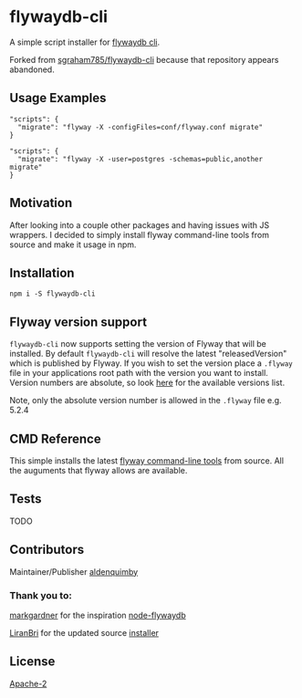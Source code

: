 # flywaydb-cli

A simple script installer for [flywaydb cli](https://flywaydb.org/documentation/commandline/).

Forked from [sgraham785/flywaydb-cli](https://github.com/sgraham785/flywaydb-cli) because that repository appears abandoned.

## Usage Examples

```
"scripts": {
  "migrate": "flyway -X -configFiles=conf/flyway.conf migrate"
}
```

```
"scripts": {
  "migrate": "flyway -X -user=postgres -schemas=public,another migrate"
}
```

## Motivation

After looking into a couple other packages and having issues with JS wrappers. I decided to simply install flyway command-line tools from source and make it usage in npm.

## Installation

`npm i -S flywaydb-cli`

## Flyway version support

`flywaydb-cli` now supports setting the version of Flyway that will be installed. By default `flywaydb-cli` will resolve the latest "releasedVersion" which is published by Flyway. If you wish to set the version place a `.flyway` file in your applications root path with the version you want to install. Version numbers are absolute, so look [here](https://repo1.maven.org/maven2/org/flywaydb/flyway-commandline/maven-metadata.xml) for the available versions list.

Note, only the absolute version number is allowed in the `.flyway` file e.g. 5.2.4

## CMD Reference

This simple installs the latest [flyway command-line tools](https://flywaydb.org/documentation/commandline/) from source. All the auguments that flyway allows are available.

## Tests

TODO

## Contributors

Maintainer/Publisher [aldenquimby](https://github.com/aldenquimby)

### Thank you to:

[markgardner](https://github.com/markgardner) for the inspiration [node-flywaydb](https://github.com/markgardner/node-flywaydb)

[LiranBri](https://github.com/LiranBri) for the updated source [installer](https://github.com/LiranBri/node-flywaydb/blob/master/install.js)

## License

[Apache-2](https://raw.githubusercontent.com/flyway/flyway/master/LICENSE.txt)
